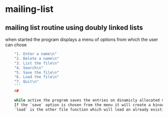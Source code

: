 # mailing-list

## mailing list routine using doubly linked lists

when started the program displays a menu of options from which the user can chose 

``` c
    "1. Enter a name\n"
    "2. Delete a name\n"
    "3. List the file\n"
    "4. Search\n"
    "5. Save the file\n"
    "6. Load the file\n"
    "7. Quit\n" 
    ```
    ##
    
    while active the program saves the entries on dinamicly allocated memmory. 
    If the `save` option is chosen from the menu it will create a binary file on which the entries will be saved.
    `load` is the other file function which will load an already existing binary disk file.
